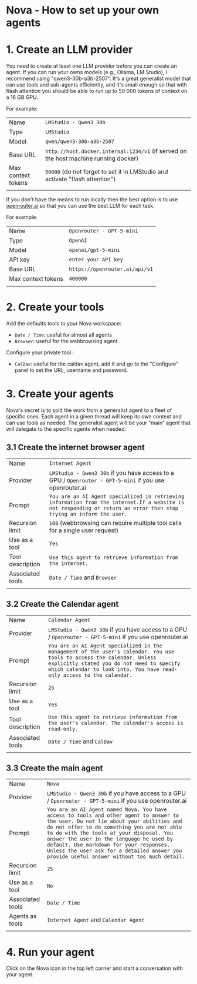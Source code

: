 # Nova - How to set up your own agents

# 1. Create an LLM provider

You need to create at least one LLM provider before you can create an agent.
If you can run your owns models (e.g., Ollama, LM Studio), I recommend using "qwen3-30b-a3b-2507". It's a great generalist model that can use tools and sub-agents efficiently, and it's small enough so that with flash attention you should be able to run up to 50 000 tokens of context on a 16 GB GPU.

For example:

| | |
| --- | --- |
| Name | ```LMStudio - Qwen3 30b``` |
| Type | ```LMStudio``` |
| Model | ```qwen/qwen3-30b-a3b-2507``` |
| Base URL | ```http://host.docker.internal:1234/v1``` (if served on the host machine running docker)|
| Max context tokens | ```50000``` (do not forget to set it in LMStudio and activate "flash attention")|
| | |

If you don't have the means to run locally then the best option is to use [openrouter.ai](https://openrouter.ai/) so that you can use the best LLM for each task.

For example:

| | |
| --- | --- |
| Name | ```Openrouter - GPT-5-mini``` |
| Type | ```OpenAI``` |
| Model | ```openai/gpt-5-mini``` |
| API key | ```enter your API key``` |
| Base URL | ```https://openrouter.ai/api/v1``` |
| Max context tokens | ```400000``` |
| | |

# 2. Create your tools

Add the defaults tools to your Nova workspace:
- ```Date / Time```: useful for almost all agents
- ```Browser```: useful for the webbrowsing agent

Configure your private tool :
- ```CalDav```: useful for the caldav agent, add it and go to the "Configure" panel to set the URL, username and password.


# 3. Create your agents

Nova's secret is to split the work from a generalist agent to a fleet of specific ones.
Each agent in a given thread will keep its own context and can use tools as needed.
The generalist agent will be your “main” agent that will delegate to the specific agents when needed.

## 3.1 Create the internet browser agent

| | |
| --- | --- |
| Name | ```Internet Agent``` |
| Provider | ```LMStudio - Qwen3 30b``` if you have access to a GPU / ```Openrouter - GPT-5-mini``` if you use openrouter.ai |
| Prompt |  ```You are an AI Agent specialized in retrieving information from the internet.If a website is not responding or return an error then stop trying an inform the user.```|
| Recursion limit | ```100``` (webbrowsing can require multiple tool calls for a single user request) |
| Use as a tool | ```Yes``` |
| Tool description | ```Use this agent to retrieve information from the internet.```|
|Associated tools | ```Date / Time``` and ```Browser``` |
| | |

## 3.2 Create the Calendar agent

| | |
| --- | --- |
| Name | ```Calendar Agent``` |
| Provider | ```LMStudio - Qwen3 30b``` if you have access to a GPU / ```Openrouter - GPT-5-mini``` if you use openrouter.ai |
| Prompt |  ```You are an AI Agent specialized in the management of the user's calendar. You use tools to access the calendar. Unless explicitly stated you do not need to specify which calendar to look into. You have read-only access to the calendar.```|
| Recursion limit | ```25``` |
| Use as a tool | ```Yes``` |
| Tool description | ```Use this agent to retrieve information from the user's calendar. The calendar's access is read-only.```|
|Associated tools | ```Date / Time``` and ```CalDav``` |
| | |

## 3.3 Create the main agent

| | |
| --- | --- |
| Name | ```Nova``` |
| Provider | ```LMStudio - Qwen3 30b``` if you have access to a GPU / ```Openrouter - GPT-5-mini``` if you use openrouter.ai |
| Prompt |  ```You are an AI Agent named Nova. You have access to tools and other agent to answer to the user. Do not lie about your abilities and do not offer to do something you are not able to do with the tools at your disposal. You answer the user in the language he used by default. Use markdown for your responses. Unless the user ask for a detailed answer you provide useful answer without too much detail.```|
| Recursion limit | ```25``` |
| Use as a tool | ```No``` |
| Associated tools | ```Date / Time``` |
| Agents as tools | ```Internet Agent``` and ```Calendar Agent``` |
| | |

# 4. Run your agent

Click on the Nova icon in the top left corner and start a conversation with your agent.

 